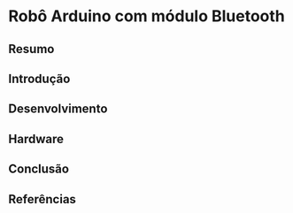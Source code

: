# Robô Arduino com módulo Bluetooth

## Resumo 

## Introdução

## Desenvolvimento

## Hardware

## Conclusão

## Referências
